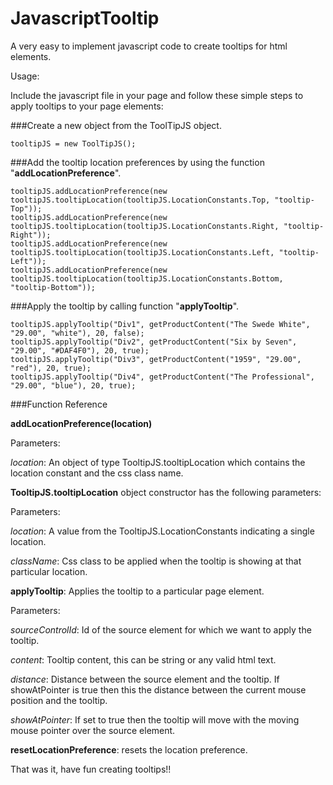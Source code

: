 JavascriptTooltip
==================

A very easy to implement javascript code to create tooltips for html elements.

Usage:

Include the javascript file in your page and follow these simple steps to apply tooltips to your page elements:

###Create a new object from the ToolTipJS object.

```
tooltipJS = new ToolTipJS();
```

###Add the tooltip location preferences by using the function "**addLocationPreference**".

```
tooltipJS.addLocationPreference(new tooltipJS.tooltipLocation(tooltipJS.LocationConstants.Top, "tooltip-Top"));
tooltipJS.addLocationPreference(new tooltipJS.tooltipLocation(tooltipJS.LocationConstants.Right, "tooltip-Right"));
tooltipJS.addLocationPreference(new tooltipJS.tooltipLocation(tooltipJS.LocationConstants.Left, "tooltip-Left"));
tooltipJS.addLocationPreference(new tooltipJS.tooltipLocation(tooltipJS.LocationConstants.Bottom, "tooltip-Bottom"));
```

###Apply the tooltip by calling function "**applyTooltip**". 

```
tooltipJS.applyTooltip("Div1", getProductContent("The Swede White", "29.00", "white"), 20, false);
tooltipJS.applyTooltip("Div2", getProductContent("Six by Seven", "29.00", "#DAF4F0"), 20, true);
tooltipJS.applyTooltip("Div3", getProductContent("1959", "29.00", "red"), 20, true);
tooltipJS.applyTooltip("Div4", getProductContent("The Professional", "29.00", "blue"), 20, true);
```

###Function Reference

**addLocationPreference(location)**

Parameters:

_location_: An object of type TooltipJS.tooltipLocation which contains the location constant and the css class name. 


**TooltipJS.tooltipLocation** object constructor has the following parameters: 

Parameters:

_location_: A value from the TooltipJS.LocationConstants indicating a single location.

_className_: Css class to be applied when the tooltip is showing at that particular location.


**applyTooltip**: Applies the tooltip to a particular page element.

Parameters:

_sourceControlId_: Id of the source element for which we want to apply the tooltip.

_content_: Tooltip content, this can be string or any valid html text. 

_distance_: Distance between the source element and the tooltip. If showAtPointer is true then this the distance between the current mouse position and the tooltip. 

_showAtPointer_: If set to true then the tooltip will move with the moving mouse pointer over the source element. 


**resetLocationPreference**: resets the location preference.

That was it, have fun creating tooltips!!
